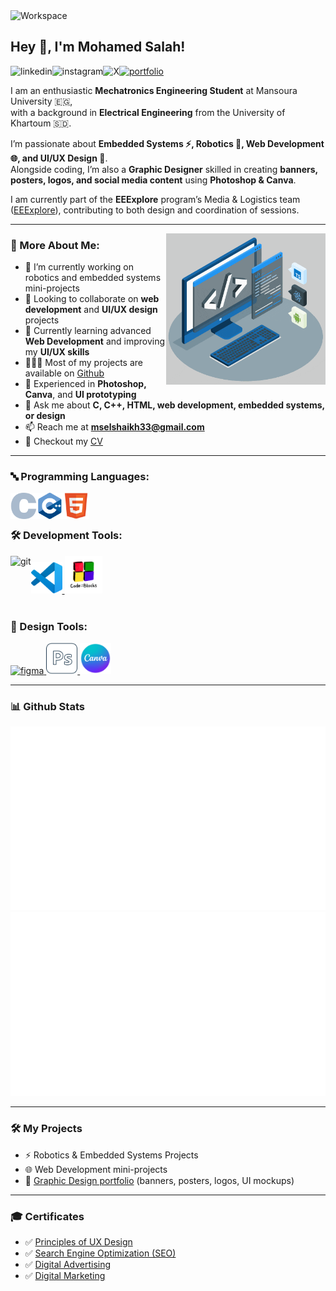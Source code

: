 <img src="https://github.com/SP-XD/SP-XD/blob/main/images/dev-working_rounded.gif?raw=true" alt="Workspace" width="40%"/>

## Hey 👋, I'm Mohamed Salah!
<a href="https://www.linkedin.com/in/mohamed-salah-254066355/" target="_blank"><img align='left' alt="linkedin" src="https://raw.githubusercontent.com/rahul-jha98/rahul-jha98/561d474902b59c7429ec22bb73e225696c27b202/assets/linkedin.svg" height='18px'/></a>
<a href="https://www.instagram.com/mohamed_salah_siddig/" target="_blank"><img align='left' alt="instagram" src="https://cdn-icons-png.flaticon.com/512/2111/2111463.png" height='18px'/></a>
<a href="https://x.com/MoeSalah020?t=03WTXkoJvgPOVu9lSZjkGg&s=09" target="_blank"> <img align='left' alt="X" src="https://cdn-icons-png.flaticon.com/512/5968/5968958.png" height='18px'/></a>
<a href="https://mostaql.com/u/Moe_Salah/portfolio" target="_blank"><img alt="portfolio" src="https://cdn-icons-png.flaticon.com/512/3135/3135679.png" height='18px'/></a>

I am an enthusiastic **Mechatronics Engineering Student** at Mansoura University 🇪🇬,  
with a background in **Electrical Engineering** from the University of Khartoum 🇸🇩.  

I’m passionate about **Embedded Systems ⚡, Robotics 🤖, Web Development 🌐, and UI/UX Design 🎨**.  
Alongside coding, I’m also a **Graphic Designer** skilled in creating **banners, posters, logos, and social media content** using **Photoshop & Canva**.  

I am currently part of the **EEExplore** program’s Media & Logistics team (<a href="https://linktr.ee/EEExplore" target="_blank">EEExplore</a>), contributing to both design and coordination of sessions.  

---

<img align="right" alt="GIF" src="https://github.com/MoeSalah020/MoeSalah020/blob/main/techstack.gif" width="255px"/>

### 🧐 More About Me:
- 🔭 I’m currently working on robotics and embedded systems mini-projects  
- 🤝 Looking to collaborate on **web development** and **UI/UX design** projects  
- 🌱 Currently learning advanced **Web Development** and improving my **UI/UX skills**  
- 👨🏻‍💻 Most of my projects are available on <a href="https://github.com/MoeSalah020" target="_blank">Github</a>  
- 🎨 Experienced in **Photoshop, Canva**, and **UI prototyping**  
- 💬 Ask me about **C, C++, HTML, web development, embedded systems, or design**  
- 📫 Reach me at **mselshaikh33@gmail.com**  
- 📝 Checkout my <a href="./Mohamed Salah's CV.pdf" target="_blank">CV</a>

---

### 🔤 Programming Languages:
<a href="https://www.cprogramming.com/" target="_blank"> <img align="left" alt="C" height ="42px" src="https://raw.githubusercontent.com/devicons/devicon/master/icons/c/c-original.svg"> </a>
<a href="https://isocpp.org/" target="_blank"> <img align="left" alt="C++" height ="42px" src="https://raw.githubusercontent.com/devicons/devicon/master/icons/cplusplus/cplusplus-original.svg"> </a>
<a href="https://developer.mozilla.org/en-US/docs/Web/HTML" target="_blank"> <img align="left" alt="HTML" height ="42px" src="https://raw.githubusercontent.com/devicons/devicon/master/icons/html5/html5-original.svg"> </a>
<br><br>

### 🛠️ Development Tools:
<a href="https://git-scm.com/" target="_blank"> <img src="https://raw.githubusercontent.com/rahul-jha98/github_readme_icons/main/language_and_tools/square/git-scm/git-scm.svg" align="left" alt="git" height='60px'/> </a>
<a href="https://code.visualstudio.com/" target="_blank"> <img src="https://raw.githubusercontent.com/devicons/devicon/master/icons/vscode/vscode-original.svg" alt="vscode" height='50px'/> </a>
<a href="http://www.codeblocks.org/" target="_blank"> <img src="./Code Blocks.png" alt="codeblocks" height='60px'/> </a>
<br><br>

### 🎨 Design Tools:
<a href="https://www.figma.com/" target="_blank"> <img src="https://raw.githubusercontent.com/rahul-jha98/github_readme_icons/main/language_and_tools/square/figma/figma.svg" alt="figma" height='50px'/> </a>
<a href="https://www.adobe.com/products/photoshop.html" target="_blank"> <img src="https://raw.githubusercontent.com/devicons/devicon/master/icons/photoshop/photoshop-line.svg" alt="photoshop" height='50px'/> </a>
<a href="https://www.canva.com/" target="_blank"> <img src="Canva Logo.png" alt="canva" height='50px'/> </a>

---

### 📊 Github Stats
<a href="https://github.com/rahul-jha98/github-stats-transparent" target="_blank">
  
![Stats Overview](https://raw.githubusercontent.com/rahul-jha98/github-stats-transparent/output/generated/overview.svg)
![Most Used Languages](https://raw.githubusercontent.com/rahul-jha98/github-stats-transparent/output/generated/languages.svg)

</a>

---

### 🛠️ My Projects
- ⚡ Robotics & Embedded Systems Projects  
- 🌐 Web Development mini-projects  
- 🎨 <a href="https://mostaql.com/u/Moe_Salah/portfolio" target="_blank">Graphic Design portfolio</a> (banners, posters, logos, UI mockups)  

---

### 🎓 Certificates
- ✅ <a href="./UX Design Certificate.pdf" target="_blank">Principles of UX Design</a>  
- ✅ <a href="SEO Certificate.pdf" target="_blank">Search Engine Optimization (SEO)</a>  
- ✅ <a href="./Digital Advertising Certificate.pdf">Digital Advertising</a>  
- ✅ <a href="./Digital Marketing Certificate.pdf" target="_blank">Digital Marketing</a>  
